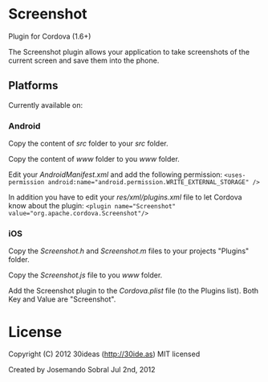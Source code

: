 Screenshot
===============
Plugin for Cordova (1.6+)

The Screenshot plugin allows your application to take screenshots of the current screen and save them into the phone.

Platforms
---------
Currently available on:

### Android
Copy the content of *src* folder to your *src* folder.

Copy the content of *www* folder to you *www* folder.

Edit your *AndroidManifest.xml* and add the following permission:
`<uses-permission android:name="android.permission.WRITE_EXTERNAL_STORAGE" />`

In addition you have to edit your *res/xml/plugins.xml* file to let Cordova know about the plugin:
`<plugin name="Screenshot" value="org.apache.cordova.Screenshot"/>`

### iOS
Copy the *Screenshot.h* and *Screenshot.m* files to your projects "Plugins" folder.

Copy the *Screenshot.js* file to you *www* folder.

Add the Screenshot plugin to the *Cordova.plist* file (to the Plugins list). Both Key and Value are "Screenshot".


License
=======
Copyright (C) 2012 30ideas (http://30ide.as)
MIT licensed
 
Created by Josemando Sobral
Jul 2nd, 2012
